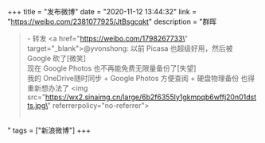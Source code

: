 +++
title = "发布微博"
date = "2020-11-12 13:44:32"
link = "https://weibo.com/2381077925/JtBsgcqkt"
description = "群晖<br><blockquote> - 转发 <a href=\"https://weibo.com/1798267733\" target=\"_blank\">@yvonshong</a>: 以前 Picasa 也超级好用，然后被 Google 砍了[微笑]<br>现在 Google Photos 也不再能免费无限量备份了[失望]<br>我的 OneDrive随时同步 + Google Photos 方便查阅 + 硬盘物理备份 也得重新想办法了 <img src=\"https://wx2.sinaimg.cn/large/6b2f6355ly1gkmpqb6wffj20n01dstts.jpg\" referrerpolicy=\"no-referrer\"><br><br></blockquote>"
tags = ["新浪微博"]
+++
